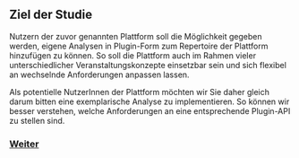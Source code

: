 ## Ziel der Studie 

Nutzern der zuvor genannten Plattform soll die Möglichkeit gegeben werden, eigene Analysen in Plugin-Form zum Repertoire der Plattform hinzufügen zu können. So soll die Plattform auch im Rahmen vieler unterschiedlicher Veranstaltungskonzepte einsetzbar sein und sich flexibel an wechselnde Anforderungen anpassen lassen.

Als potentielle NutzerInnen der Plattform möchten wir Sie daher gleich darum bitten eine exemplarische Analyse zu implementieren. So können wir besser verstehen, welche Anforderungen an eine entsprechende Plugin-API zu stellen sind. 

### [Weiter](https://github.com/FelixRDL/Plugin-Challenge/blob/master/usedservices.md)
